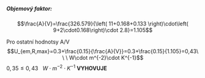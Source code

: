 ##### Objemový faktor:
$$\frac{A}{V}=\frac{326.579}{\left( 11+0.168+0.133 \right)\cdot\left( 9+2\cdot0.168\right)\cdot 2.8}=1.105$$

Pro ostatní hodnotsy A/V
$$U_{em,R,max}=0.3+\frac{0.15}{\frac{A}{V}}=0.3+\frac{0.15}{1.105}=0,43\ \ \  W\cdot m^{-2}\cdot K^{-1}$$
$0,35\le 0,43\ \ \ W\cdot m^{-2}\cdot K^{-1}$    **VYHOVUJE**

